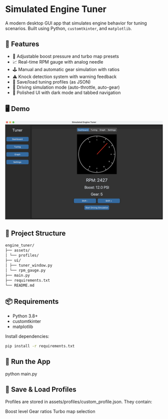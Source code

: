# Simulated Engine Tuner

A modern desktop GUI app that simulates engine behavior for tuning scenarios. Built using Python, `customtkinter`, and `matplotlib`.

## 🚗 Features

- 🔧 Adjustable boost pressure and turbo map presets
- 📈 Real-time RPM gauge with analog needle
- 🕹 Manual and automatic gear simulation with ratios
- ⚠ Knock detection system with warning feedback
- 📁 Save/load tuning profiles (as JSON)
- 🏁 Driving simulation mode (auto-throttle, auto-gear)
- 🎨 Polished UI with dark mode and tabbed navigation

## 🖥 Demo

![Engine Tuner Demo](assets/demo.gif)

## 📂 Project Structure
```
engine_tuner/
├── assets/
│ └── profiles/
├── ui/
│ ├── tuner_window.py
│ └── rpm_gauge.py
├── main.py
├── requirements.txt
└── README.md
```

## 📦 Requirements

- Python 3.8+
- customtkinter
- matplotlib

Install dependencies:

```bash
pip install -r requirements.txt
```

## 🚀 Run the App

python main.py

## 💾 Save & Load Profiles

Profiles are stored in assets/profiles/custom_profile.json. They contain:

Boost level
Gear ratios
Turbo map selection


